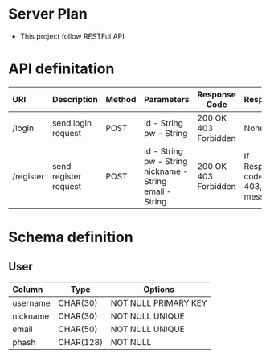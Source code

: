 # Server Plan
- This project follow RESTFul API

# API definitation
| URI         | Description | Method      | Parameters  | Response Code | Response |
| :---------- | ----------- | ----------- | ----------- | ------------- | -------- |
| /login | send login request | POST | id - String <br> pw - String | 200 OK <br/> 403 Forbidden | None |
| /register | send register request | POST | id - String <br> pw - String <br> nickname - String <br> email - String | 200 OK <br> 403 Forbidden | If Response code is 403, fail message

# Schema definition
## User
| Column      | Type        | Options               |
| :---------- | ----------- | --------------------- |
| username    | CHAR(30)    | NOT NULL PRIMARY KEY  |
| nickname    | CHAR(30)    | NOT NULL UNIQUE       |
| email       | CHAR(50)    | NOT NULL UNIQUE       |
| phash       | CHAR(128)   | NOT NULL              |